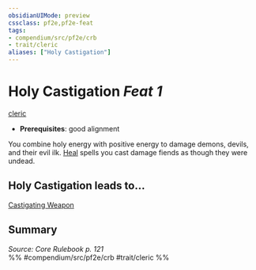 ```yaml
---
obsidianUIMode: preview
cssclass: pf2e,pf2e-feat
tags:
- compendium/src/pf2e/crb
- trait/cleric
aliases: ["Holy Castigation"]
---
```

# Holy Castigation  *Feat 1*  
[cleric](../../Rules/traits/cleric.md)  

- **Prerequisites**: good alignment

You combine holy energy with positive energy to damage demons, devils, and their evil ilk. [Heal](../spells/heal.md) spells you cast damage fiends as though they were undead.

## Holy Castigation leads to...

[Castigating Weapon](castigating-weapon.md)

## Summary

*Source: Core Rulebook p. 121*  
%% #compendium/src/pf2e/crb #trait/cleric %%